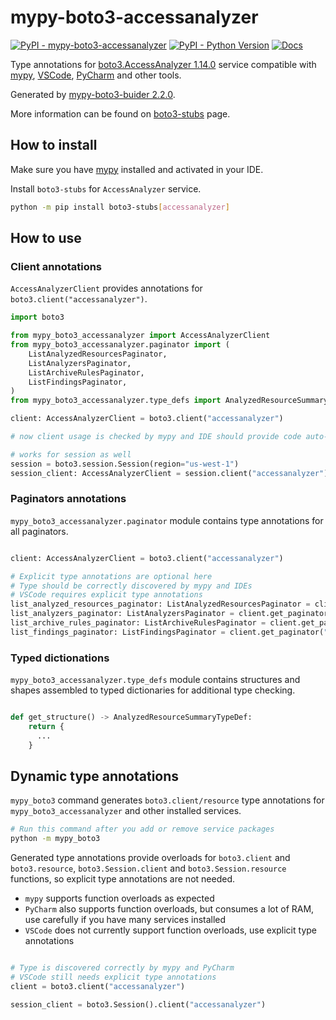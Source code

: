 # mypy-boto3-accessanalyzer

[![PyPI - mypy-boto3-accessanalyzer](https://img.shields.io/pypi/v/mypy-boto3-accessanalyzer.svg?color=blue)](https://pypi.org/project/mypy-boto3-accessanalyzer)
[![PyPI - Python Version](https://img.shields.io/pypi/pyversions/mypy-boto3-accessanalyzer.svg?color=blue)](https://pypi.org/project/mypy-boto3-accessanalyzer)
[![Docs](https://img.shields.io/readthedocs/mypy-boto3-builder.svg?color=blue)](https://mypy-boto3-builder.readthedocs.io/)

Type annotations for
[boto3.AccessAnalyzer 1.14.0](https://boto3.amazonaws.com/v1/documentation/api/1.14.0/reference/services/accessanalyzer.html#AccessAnalyzer) service
compatible with [mypy](https://github.com/python/mypy), [VSCode](https://code.visualstudio.com/),
[PyCharm](https://www.jetbrains.com/pycharm/) and other tools.

Generated by [mypy-boto3-buider 2.2.0](https://github.com/vemel/mypy_boto3_builder).

More information can be found on [boto3-stubs](https://pypi.org/project/boto3-stubs/) page.

## How to install

Make sure you have [mypy](https://github.com/python/mypy) installed and activated in your IDE.

Install `boto3-stubs` for `AccessAnalyzer` service.

```bash
python -m pip install boto3-stubs[accessanalyzer]
```

## How to use

### Client annotations

`AccessAnalyzerClient` provides annotations for `boto3.client("accessanalyzer")`.

```python
import boto3

from mypy_boto3_accessanalyzer import AccessAnalyzerClient
from mypy_boto3_accessanalyzer.paginator import (
    ListAnalyzedResourcesPaginator,
    ListAnalyzersPaginator,
    ListArchiveRulesPaginator,
    ListFindingsPaginator,
)
from mypy_boto3_accessanalyzer.type_defs import AnalyzedResourceSummaryTypeDef, ...

client: AccessAnalyzerClient = boto3.client("accessanalyzer")

# now client usage is checked by mypy and IDE should provide code auto-complete

# works for session as well
session = boto3.session.Session(region="us-west-1")
session_client: AccessAnalyzerClient = session.client("accessanalyzer")
```

### Paginators annotations

`mypy_boto3_accessanalyzer.paginator` module contains type annotations for all paginators.

```python

client: AccessAnalyzerClient = boto3.client("accessanalyzer")

# Explicit type annotations are optional here
# Type should be correctly discovered by mypy and IDEs
# VSCode requires explicit type annotations
list_analyzed_resources_paginator: ListAnalyzedResourcesPaginator = client.get_paginator("list_analyzed_resources")
list_analyzers_paginator: ListAnalyzersPaginator = client.get_paginator("list_analyzers")
list_archive_rules_paginator: ListArchiveRulesPaginator = client.get_paginator("list_archive_rules")
list_findings_paginator: ListFindingsPaginator = client.get_paginator("list_findings")
```







### Typed dictionations

`mypy_boto3_accessanalyzer.type_defs` module contains structures and shapes assembled
to typed dictionaries for additional type checking.

```python

def get_structure() -> AnalyzedResourceSummaryTypeDef:
    return {
      ...
    }
```


## Dynamic type annotations

`mypy_boto3` command generates `boto3.client/resource` type annotations for
`mypy_boto3_accessanalyzer` and other installed services.

```bash
# Run this command after you add or remove service packages
python -m mypy_boto3
```

Generated type annotations provide overloads for `boto3.client` and `boto3.resource`,
`boto3.Session.client` and `boto3.Session.resource` functions,
so explicit type annotations are not needed.

- `mypy` supports function overloads as expected
- `PyCharm` also supports function overloads, but consumes a lot of RAM, use carefully if you have many services installed
- `VSCode` does not currently support function overloads, use explicit type annotations

```python

# Type is discovered correctly by mypy and PyCharm
# VSCode still needs explicit type annotations
client = boto3.client("accessanalyzer")

session_client = boto3.Session().client("accessanalyzer")
```
